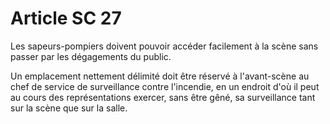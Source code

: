 # Article SC 27

Les sapeurs-pompiers doivent pouvoir accéder facilement à la scène sans passer par les dégagements du public.

Un emplacement nettement délimité doit être réservé à l'avant-scène au chef de service de surveillance contre l'incendie, en un endroit d'où il peut au cours des représentations exercer, sans être gêné, sa surveillance tant sur la scène que sur la salle.

